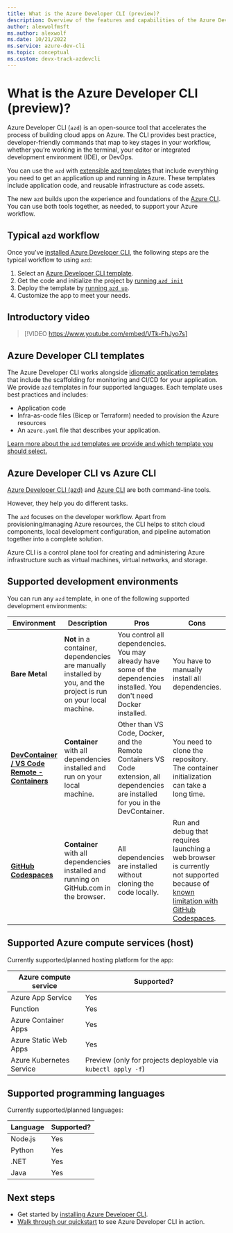 ```yaml
---
title: What is the Azure Developer CLI (preview)?
description: Overview of the features and capabilities of the Azure Developer CLI that helps developers be more productive when building and deploying apps to Azure.
author: alexwolfmsft
ms.author: alexwolf
ms.date: 10/21/2022
ms.service: azure-dev-cli
ms.topic: conceptual
ms.custom: devx-track-azdevcli
---
```


# What is the Azure Developer CLI (preview)?

Azure Developer CLI (`azd`) is an open-source tool that accelerates the process of building cloud apps on Azure. The CLI provides best practice, developer-friendly commands that map to key stages in your workflow, whether you’re working in the terminal, your editor or integrated development environment (IDE), or DevOps.

You can use the `azd` with [extensible azd templates](#azure-developer-cli-templates) that include everything you need to get an application up and running in Azure. These templates include application code, and reusable infrastructure as code assets.

The new `azd` builds upon the experience and foundations of the [Azure CLI](#azure-developer-cli-vs-azure-cli). You can use both tools together, as needed, to support your Azure workflow.

## Typical `azd` workflow

Once you've [installed Azure Developer CLI](./install-azd.md), the following steps are the typical workflow to using `azd`:

1. Select an [Azure Developer CLI template](./azd-templates.md#choose-a-template).
1. Get the code and initialize the project by [running `azd init`](./get-started.md)
1. Deploy the template by [running `azd up`](./get-started.md).
1. Customize the app to meet your needs.

## Introductory video

> [!VIDEO https://www.youtube.com/embed/VTk-FhJyo7s]

## Azure Developer CLI templates

The Azure Developer CLI works alongside [idiomatic application templates](./azd-templates.md) that include the scaffolding for monitoring and CI/CD for your application. We provide `azd` templates in four supported languages. Each template uses best practices and includes:

- Application code
- Infra-as-code files (Bicep or Terraform) needed to provision the Azure resources
- An `azure.yaml` file that describes your application.

[Learn more about the `azd` templates we provide and which template you should select.](./azd-templates.md#choose-a-template)

## Azure Developer CLI vs Azure CLI

[Azure Developer CLI (azd)](./index.yml) and [Azure CLI](/cli/azure/what-is-azure-cli) are both command-line tools.

However, they help you do different tasks.

The `azd` focuses on the developer workflow. Apart from provisioning/managing Azure resources, the CLI helps to stitch cloud components, local development configuration, and pipeline automation together into a complete solution.

Azure CLI is a control plane tool for creating and administering Azure infrastructure such as virtual machines, virtual networks, and storage.

## Supported development environments

You can run any `azd` template, in one of the following supported development environments:

|Environment|Description|Pros|Cons|Supported?|
|---|---|---|---|---|
|**Bare Metal**|**Not** in a container, dependencies are manually installed by you, and the project is run on your local machine.|You control all dependencies. You may already have some of the dependencies installed. You don't need Docker installed.|You have to manually install all dependencies.| Yes |
|**[DevContainer / VS Code Remote - Containers](https://code.visualstudio.com/docs/remote/containers)**|**Container** with all dependencies installed and run on your local machine.|Other than VS Code, Docker, and the Remote Containers VS Code extension, all dependencies are installed for you in the DevContainer.| You need to clone the repository. The container initialization can take a long time.| Yes |
|**[GitHub Codespaces](https://github.com/features/codespaces)** |**Container** with all dependencies installed and running on GitHub.com in the browser.|All dependencies are installed without cloning the code locally.| Run and debug that requires launching a web browser is currently not supported because of [known limitation with GitHub Codespaces](https://code.visualstudio.com/docs/remote/codespaces#_known-limitations-and-adaptations). | Yes |

## Supported Azure compute services (host)

Currently supported/planned hosting platform for the app:

| Azure compute service    | Supported?     |
| ------------------------ | -------------- |
| Azure App Service        | Yes            |
| Function                 | Yes            |
| Azure Container Apps     | Yes            |
| Azure Static Web Apps    | Yes            |
| Azure Kubernetes Service | Preview (only for projects deployable via `kubectl apply -f`)    |

## Supported programming languages

Currently supported/planned languages:

| Language | Supported?  |
| -------- | ----------- |
| Node.js  | Yes         |
| Python   | Yes         |
| .NET     | Yes         |
| Java     | Yes         |

## Next steps

- Get started by [installing Azure Developer CLI](./install-azd.md).
- [Walk through our quickstart](./get-started.md) to see Azure Developer CLI in action.

